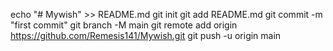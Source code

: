 echo "# Mywish" >> README.md
git init
git add README.md
git commit -m "first commit"
git branch -M main
git remote add origin https://github.com/Remesis141/Mywish.git
git push -u origin main
